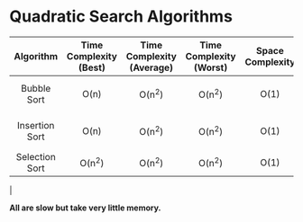 # Quadratic Search Algorithms 
|Algorithm|Time<br>Complexity<br>(Best)|Time<br>Complexity<br>(Average)|Time<br>Complexity<br>(Worst)|Space<br>Complexity|Use|
|:-:|:-:|:-:|:-:|:-:|:-:|
|Bubble Sort|O(n)|O(n<sup>2</sup>)|O(n<sup>2</sup>)|O(1)|Nearly<br>Sorted Data|
|Insertion Sort|O(n)|O(n<sup>2</sup>)|O(n<sup>2</sup>)|O(1)|Nearly<br>Sorted Data|
|Selection Sort|O(n<sup>2</sup>)|O(n<sup>2</sup>)|O(n<sup>2</sup>)|O(1)|None|
|

<b>All are slow but take very little memory.</b>

